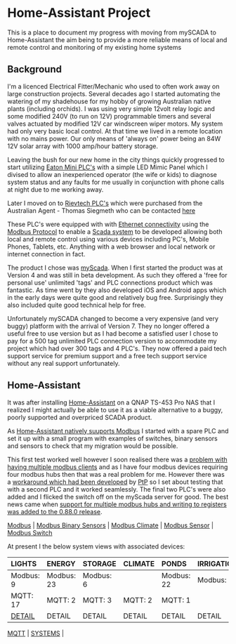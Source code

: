 # Home-Assistant Project

This is a place to document my progress with moving from mySCADA to Home-Assistant the aim being to provide a more reliable means of local and remote control and monitoring of my existing home systems

## Background

I'm a licenced Electrical Fitter/Mechanic who used to often work away on large construction projects.
Several decades ago I started automating the watering of my shadehouse for my hobby of growing Australian native plants (including orchids). I was using very simple 12volt relay logic and some modified 240V (to run on 12V) programmable timers and several valves actuated by modified 12V car windscreen wiper motors. My system had only very basic local control. At that time we lived in a remote location with no mains power. Our only means of 'always on' power being an 84W 12V solar array with 1000 amp/hour battery storage.

Leaving the bush for our new home in the city things quickly progressed to start utilizing [Eaton Mini PLC's](https://www.eaton.com/SEAsia/ProductsSolutions/Electrical/ProductsServices/AutomationControl/Automation/ModularProgrammableLogicControllers/index.htm) with a simple LED Mimic Panel which I divised to allow an inexperienced operator (the wife or kids) to diagnose system status and any faults for me usually in conjunction with phone calls at night due to me working away.

Later I moved on to [Rievtech PLC's](https://www.rievtech.com) which were purchased from the Australian Agent - Thomas Siegmeth who can be contacted [here](http://www.xlogic.com.au/)

These PLC's were equipped with with [Ethernet connectivity](https://en.wikipedia.org/wiki/Ethernet) using the [Modbus Protocol](https://en.wikipedia.org/wiki/Modbus) to enable a [Scada system](https://en.wikipedia.org/wiki/SCADA) to be developed allowing both local and remote control using various devices including PC's, Mobile Phones, Tablets, etc. Anything with a web browser and local network or internet connection in fact.

The product I chose was [myScada](https://www.myscada.org/en/). When I first started the product was at Version 4 and was still in beta development. As such they offered a 'free for personal use' unlimited 'tags' and PLC connections product which was fantastic. As time went by they also developed iOS and Android apps which in the early days were quite good and relatively bug free. Surprisingly they also included quite good technical help for free.

Unfortunately mySCADA changed to become a very expensive (and very buggy) platform with the arrival of Version 7. They no longer offered a useful free to use version but as I had become a satisfied user I chose to pay for a 500 tag unlimited PLC connection version to accommodate my project which had over 300 tags and 4 PLC's. They now offered a paid tech support service for premium support and a free tech support service without any real support unfortunately.

## Home-Assistant

It was after installing [Home-Assistant](https://www.home-assistant.io/) on a QNAP TS-453 Pro NAS that I realized I might actually be able to use it as a viable alternative to a buggy, poorly supported and overpriced SCADA product.

As [Home-Assistant natively suuports Modbus](https://www.home-assistant.io/components/modbus/) I started with a spare PLC and set it up with a small program with examples of switches, binary sensors and sensors to check that my migration would be possible.

This first test worked well however I soon realised there was a [problem with having multiple modbus clients](https://community.home-assistant.io/t/ability-to-add-multiple-modbus-hubs/16365) and as I have four modbus devices requiring four modbus hubs then that was a real problem for me. However there was a [workaround which had been developed](https://community.home-assistant.io/t/multiple-tcp-modbus-slaves/99210/2) by [PtP](https://community.home-assistant.io/u/PtP) so I set about testing that with a second PLC and it worked seamlessly. The final two PLC's were also added and I flicked the switch off on the myScada server for good. The best news came when [support for multiple modbus hubs and writing to registers was added to the 0.88.0 release](https://github.com/home-assistant/home-assistant/pull/21238).  

[Modbus](https://www.home-assistant.io/components/modbus/) | [Modbus Binary Sensors](https://www.home-assistant.io/components/binary_sensor.modbus/) | [Modbus Climate](https://www.home-assistant.io/components/climate.modbus/) | [Modbus Sensor](https://www.home-assistant.io/components/sensor.modbus/) | [Modbus Switch](https://www.home-assistant.io/components/switch.modbus/) 

At present I the below system views with associated devices:

|LIGHTS   |ENERGY    |STORAGE  |CLIMATE|PONDS     |IRRIGATION|INPUT     |TREATMENT |FILTRATION |
|:--------|:---------|:--------|:------|:---------|:---------|:---------|:---------|-----------|
|Modbus: 9|Modbus: 23|Modbus: 6|       |Modbus: 22|Modbus: 27|Modbus: 24|Modbus: 28|Modbus: 21 |
|MQTT: 17 |MQTT: 2   |MQTT: 3  |MQTT: 2|MQTT: 1   |          |          |          |           |
|[DETAIL](https://github.com/wellsy57/Home-Assistant-Project/blob/master/files/MQTT.md) |DETAIL    |DETAIL   |DETAIL |DETAIL    |DETAIL    |DETAIL    |DETAIL    |DETAIL     |


[MQTT](https://github.com/wellsy57/Home-Assistant-Project/blob/master/files/MQTT.md) | [SYSTEMS](https://github.com/wellsy57/Home-Assistant-Project/blob/master/files/SYSTEMS.md) |

